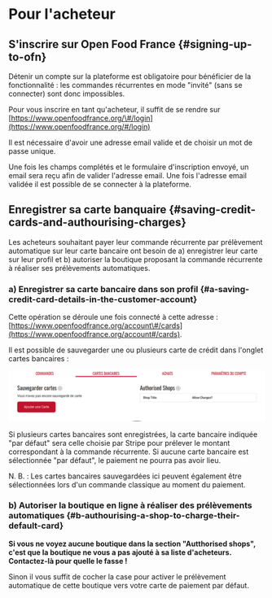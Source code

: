 # Pour l'acheteur

## S'inscrire sur Open Food France {#signing-up-to-ofn}

Détenir un compte sur la plateforme est obligatoire pour bénéficier de la fonctionnalité : les commandes récurrentes en mode "invité" \(sans se connecter\) sont donc impossibles.

Pour vous inscrire en tant qu'acheteur, il suffit de se rendre sur [https://www.openfoodfrance.org/\#/login](https://www.openfoodfrance.org/#/login)​

Il est nécessaire d'avoir une adresse email valide et de choisir un mot de passe unique.

Une fois les champs complétés et le formulaire d'inscription envoyé, un email sera reçu afin de valider l'adresse email. Une fois l'adresse email validée il est possible de se connecter à la plateforme.

## Enregistrer sa carte banquaire {#saving-credit-cards-and-authourising-charges}

Les acheteurs souhaitant payer leur commande récurrente par prélèvement automatique sur leur carte bancaire ont besoin de a\) enregistrer leur carte sur leur profil et b\) autoriser la boutique proposant la commande récurrente à réaliser ses prélèvements automatiques. 

### a\) Enregistrer sa carte bancaire dans son profil {#a-saving-credit-card-details-in-the-customer-account}

Cette opération se déroule une fois connecté à cette adresse :[https://www.openfoodfrance.org/account\#/cards](https://www.openfoodfrance.org/account#/cards).

Il est possible de sauvegarder une ou plusieurs carte de crédit dans l'onglet cartes bancaires :

![](../../.gitbook/assets/image%20%2865%29.png)

Si plusieurs cartes bancaires sont enregistrées, la carte bancaire indiquée "par défaut" sera celle choisie par Stripe pour prélever le montant correspondant à la commande récurrente. Si aucune carte bancaire est sélectionnée "par défaut", le paiement ne pourra pas avoir lieu.

N. B. : Les cartes bancaires sauvegardées ici peuvent également être sélectionnées lors d'un commande classique au moment du paiement.

### **b\) Autoriser la boutique en ligne à réaliser des prélèvements automatiques** {#b-authourising-a-shop-to-charge-their-default-card}

**Si vous ne voyez aucune boutique dans la section "Autthorised shops", c'est que la boutique ne vous a pas ajouté à sa liste d'acheteurs. Contactez-là pour quelle le fasse !**

Sinon il vous suffit de cocher la case pour activer le prélèvement automatique de cette boutique vers votre carte de paiement par défaut.

